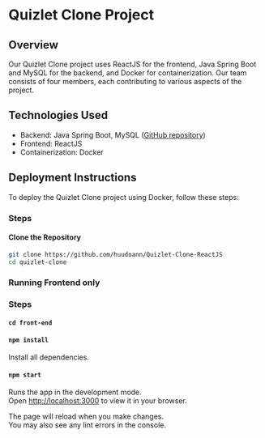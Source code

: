 # Quizlet Clone Project

## Overview

Our Quizlet Clone project uses ReactJS for the frontend, Java Spring Boot and MySQL for the backend, and Docker for containerization. Our team consists of four members, each contributing to various aspects of the project.


## Technologies Used
- Backend: Java Spring Boot, MySQL ([GitHub repository](https://github.com/deltaDC/Quizlet-Clone-Java-Spring-Boot))
- Frontend: ReactJS
- Containerization: Docker

## Deployment Instructions
To deploy the Quizlet Clone project using Docker, follow these steps:

### Steps

#### Clone the Repository
```bash
git clone https://github.com/huudoann/Quizlet-Clone-ReactJS
cd quizlet-clone
```

### Running Frontend only

### Steps

#### `cd front-end`

#### `npm install`
Install all dependencies.

#### `npm start`

Runs the app in the development mode.\
Open [http://localhost:3000](http://localhost:3000) to view it in your browser.

The page will reload when you make changes.\
You may also see any lint errors in the console.
